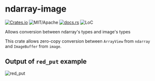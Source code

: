 # ndarray-image

[![Crates.io][ci]][cl] ![MIT/Apache][li] [![docs.rs][di]][dl] ![LoC][lo]

[ci]: https://img.shields.io/crates/v/ndarray-image.svg
[cl]: https://crates.io/crates/ndarray-image/

[li]: https://img.shields.io/crates/l/specs.svg?maxAge=2592000

[di]: https://docs.rs/ndarray-image/badge.svg
[dl]: https://docs.rs/ndarray-image/

[lo]: https://tokei.rs/b1/github/rust-cv/ndarray-image?category=code

Allows conversion between ndarray's types and image's types

This crate allows zero-copy conversion between `ArrayView` from `ndarray` and `ImageBuffer` from `image`.

## Output of `red_put` example

![red_put](http://vadixidav.github.io/ndarray-image/red_put.png)
